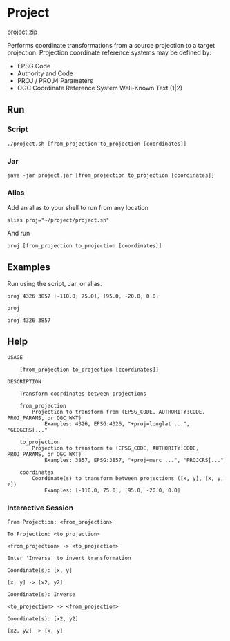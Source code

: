 # Project

[project.zip](https://github.com/ngageoint/projections-java/releases/latest/download/project.zip)

Performs coordinate transformations from a source projection to a target projection.  Projection coordinate reference systems may be defined by:
 * EPSG Code
 * Authority and Code
 * PROJ / PROJ4 Parameters
 * OGC Coordinate Reference System Well-Known Text (1|2)

## Run

### Script

    ./project.sh [from_projection to_projection [coordinates]]

### Jar

    java -jar project.jar [from_projection to_projection [coordinates]]

### Alias

Add an alias to your shell to run from any location

    alias proj="~/project/project.sh"

And run

    proj [from_projection to_projection [coordinates]]

## Examples

Run using the script, Jar, or alias.

    proj 4326 3857 [-110.0, 75.0], [95.0, -20.0, 0.0]

    proj

    proj 4326 3857

## Help

```
USAGE

	[from_projection to_projection [coordinates]]

DESCRIPTION

	Transform coordinates between projections

	from_projection
		Projection to transform from (EPSG_CODE, AUTHORITY:CODE, PROJ_PARAMS, or OGC_WKT)
			Examples: 4326, EPSG:4326, "+proj=longlat ...", "GEOGCRS[..."

	to_projection
		Projection to transform to (EPSG_CODE, AUTHORITY:CODE, PROJ_PARAMS, or OGC_WKT)
			Examples: 3857, EPSG:3857, "+proj=merc ...", "PROJCRS[..."

	coordinates
		Coordinate(s) to transform between projections ([x, y], [x, y, z])
			Examples: [-110.0, 75.0], [95.0, -20.0, 0.0]
```

### Interactive Session

```
From Projection: <from_projection>

To Projection: <to_projection>

<from_projection> -> <to_projection>

Enter 'Inverse' to invert transformation

Coordinate(s): [x, y]

[x, y] -> [x2, y2]

Coordinate(s): Inverse

<to_projection> -> <from_projection>

Coordinate(s): [x2, y2]

[x2, y2] -> [x, y]
```
